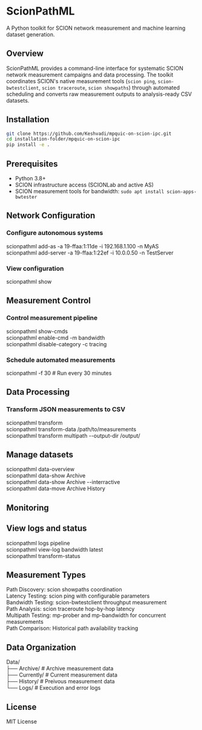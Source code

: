# ScionPathML

A Python toolkit for SCION network measurement and machine learning dataset generation.

## Overview

ScionPathML provides a command-line interface for systematic SCION network measurement campaigns and data processing. The toolkit coordinates SCION's native measurement tools (`scion ping`, `scion-bwtestclient`, `scion traceroute`, `scion showpaths`) through automated scheduling and converts raw measurement outputs to analysis-ready CSV datasets.

## Installation

```bash
git clone https://github.com/Keshvadi/mpquic-on-scion-ipc.git
cd installation-folder/mpquic-on-scion-ipc
pip install -e .
```
## Prerequisites
- Python 3.8+ 
- SCION infrastructure access (SCIONLab and active AS)
- SCION measurement tools for bandwidth: `sudo apt install scion-apps-bwtester`

## Network Configuration 

### Configure autonomous systems
scionpathml add-as -a 19-ffaa:1:11de -i 192.168.1.100 -n MyAS  
scionpathml add-server -a 19-ffaa:1:22ef -i 10.0.0.50 -n TestServer  

### View configuration
scionpathml show

## Measurement Control

### Control measurement pipeline
scionpathml show-cmds  
scionpathml enable-cmd -m bandwidth  
scionpathml disable-category -c tracing  

### Schedule automated measurements
scionpathml -f 30  # Run every 30 minutes  

## Data Processing

### Transform JSON measurements to CSV
scionpathml transform  
scionpathml transform-data /path/to/measurements  
scionpathml transform multipath --output-dir /output/  

## Manage datasets
scionpathml data-overview  
scionpathml data-show Archive   
scionpathml data-show Archive --interractive  
scionpathml data-move Archive History  

## Monitoring

## View logs and status
scionpathml logs pipeline  
scionpathml view-log bandwidth latest  
scionpathml transform-status  

## Measurement Types

Path Discovery: scion showpaths coordination  
Latency Testing: scion ping with configurable parameters  
Bandwidth Testing: scion-bwtestclient throughput measurement  
Path Analysis: scion traceroute hop-by-hop latency  
Multipath Testing: mp-prober and mp-bandwidth for concurrent measurements  
Path Comparison: Historical path availability tracking  


## Data Organization

Data/  
├── Archive/     # Archive measurement data  
├── Currently/   # Current measurement data  
├── History/     # Preivous measurement data  
└── Logs/        # Execution and error logs  


## License
MIT License
